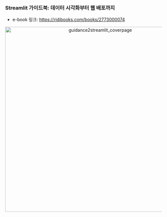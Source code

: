### Streamlit 가이드북: 데이터 시각화부터 웹 배포까지
* e-book 링크: https://ridibooks.com/books/2773000074
<p align="center"><img width="596" alt="guidance2streamlit_coverpage" src="https://github.com/Streamlit-Guide-Web-App-Development/.github/assets/54128055/a2425409-e09b-4133-9dd9-785e2d94fdf1"></p>
